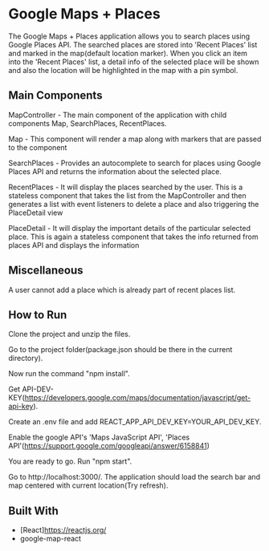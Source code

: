 # Google Maps + Places

The Google Maps + Places application allows you to search places using Google Places API. The searched places are stored into 'Recent Places' list and marked in the map(default location marker). When you click an item into the 'Recent Places' list, a detail info of the selected place will be shown and also the location will be highlighted in the map with a pin symbol.


## Main Components

MapController - The main component of the application with child components Map, SearchPlaces, RecentPlaces.

Map - This component will render a map along with markers that are passed to the component

SearchPlaces - Provides an autocomplete to search for places using Google Places API and returns the information about the selected place.

RecentPlaces - It will display the places searched by the user. This is a stateless component that takes the list from the MapController and then generates a list with event listeners to delete a place and also triggering the PlaceDetail view

PlaceDetail - It will display the important details of the particular selected place. This is again a stateless component that takes the info returned from places API and displays the information


## Miscellaneous
A user cannot add a place which is already part of recent places list. 

## How to Run
Clone the project and unzip the files.

Go to the project folder(package.json should be there in the current directory).

Now run the command "npm install".

Get API-DEV-KEY(https://developers.google.com/maps/documentation/javascript/get-api-key).

Create an .env file and add REACT_APP_API_DEV_KEY=YOUR_API_DEV_KEY.

Enable the google API's 'Maps JavaScript API', 'Places API'(https://support.google.com/googleapi/answer/6158841)

You are ready to go. Run "npm start".

Go to http://localhost:3000/. The application should load the search bar and map centered with current location(Try refresh).

## Built With

* [React]https://reactjs.org/
* google-map-react


